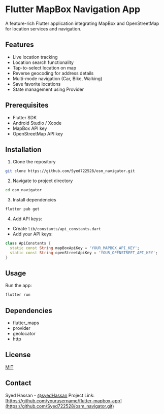 # Flutter MapBox Navigation App

A feature-rich Flutter application integrating MapBox and OpenStreetMap for location services and navigation.

## Features

- Live location tracking
- Location search functionality
- Tap-to-select location on map
- Reverse geocoding for address details
- Multi-mode navigation (Car, Bike, Walking)
- Save favorite locations
- State management using Provider

## Prerequisites

- Flutter SDK
- Android Studio / Xcode
- MapBox API key
- OpenStreetMap API key

## Installation

1. Clone the repository
```bash
git clone https://github.com/Syed722528/osm_navigator.git
```

2. Navigate to project directory
```bash
cd osm_navigator
```

3. Install dependencies
```bash
flutter pub get
```

4. Add API keys:
- Create `lib/constants/api_constants.dart`
- Add your API keys:
```dart
class ApiConstants {
  static const String mapBoxApiKey = 'YOUR_MAPBOX_API_KEY';
  static const String openStreetApiKey = 'YOUR_OPENSTREET_API_KEY';
}
```


## Usage

Run the app:
```bash
flutter run
```

## Dependencies

- flutter_maps
- provider
- geolocator
- http

## License

[MIT](LICENSE)

## Contact

Syed Hassan - [@syedHassan](https://www.linkedin.com/in/syed-hassan-abrar-11713a1b0/)
Project Link: [https://github.com/yourusername/flutter-mapbox-app](https://github.com/Syed722528/osm_navigator.git)
